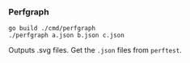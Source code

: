 ### Perfgraph

```
go build ./cmd/perfgraph
./perfgraph a.json b.json c.json
```

Outputs .svg files. Get the `.json` files from `perftest`.